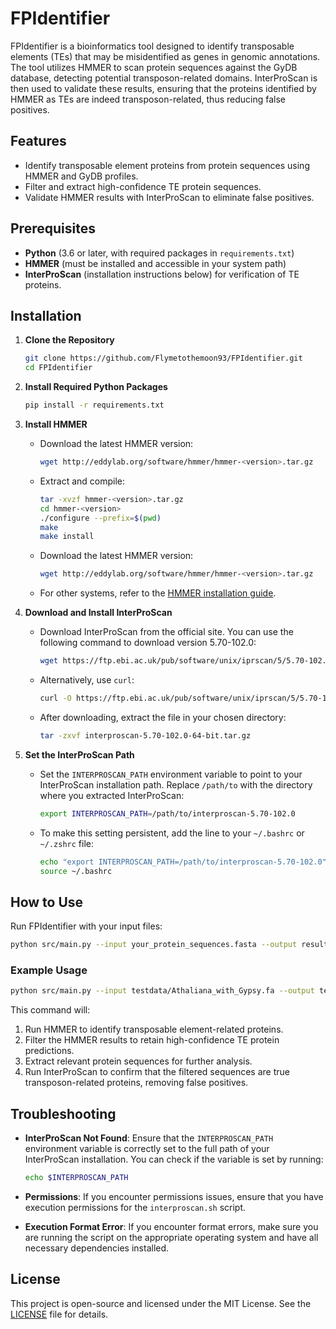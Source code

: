 # FPIdentifier

FPIdentifier is a bioinformatics tool designed to identify transposable elements (TEs) that may be misidentified as genes in genomic annotations. The tool utilizes HMMER to scan protein sequences against the GyDB database, detecting potential transposon-related domains. InterProScan is then used to validate these results, ensuring that the proteins identified by HMMER as TEs are indeed transposon-related, thus reducing false positives.

## Features

- Identify transposable element proteins from protein sequences using HMMER and GyDB profiles.
- Filter and extract high-confidence TE protein sequences.
- Validate HMMER results with InterProScan to eliminate false positives.

## Prerequisites

- **Python** (3.6 or later, with required packages in `requirements.txt`)
- **HMMER** (must be installed and accessible in your system path)
- **InterProScan** (installation instructions below) for verification of TE proteins.

## Installation

1. **Clone the Repository**
   ```bash
   git clone https://github.com/Flymetothemoon93/FPIdentifier.git
   cd FPIdentifier
   ```

2. **Install Required Python Packages**
   ```bash
   pip install -r requirements.txt
   ```

3. **Install HMMER**
   - Download the latest HMMER version:
     ```bash
     wget http://eddylab.org/software/hmmer/hmmer-<version>.tar.gz
     ```
   - Extract and compile:
     ```bash
     tar -xvzf hmmer-<version>.tar.gz
     cd hmmer-<version>
     ./configure --prefix=$(pwd)
     make
     make install
     ```
   - Download the latest HMMER version:
     ```bash
     wget http://eddylab.org/software/hmmer/hmmer-<version>.tar.gz
     ```
   - For other systems, refer to the [HMMER installation guide](http://hmmer.org/download.html).

4. **Download and Install InterProScan**
   - Download InterProScan from the official site. You can use the following command to download version 5.70-102.0:
     ```bash
     wget https://ftp.ebi.ac.uk/pub/software/unix/iprscan/5/5.70-102.0/interproscan-5.70-102.0-64-bit.tar.gz
     ```
   - Alternatively, use `curl`:
     ```bash
     curl -O https://ftp.ebi.ac.uk/pub/software/unix/iprscan/5/5.70-102.0/interproscan-5.70-102.0-64-bit.tar.gz
     ```
   - After downloading, extract the file in your chosen directory:
     ```bash
     tar -zxvf interproscan-5.70-102.0-64-bit.tar.gz
     ```

5. **Set the InterProScan Path**
   - Set the `INTERPROSCAN_PATH` environment variable to point to your InterProScan installation path. Replace `/path/to` with the directory where you extracted InterProScan:
     ```bash
     export INTERPROSCAN_PATH=/path/to/interproscan-5.70-102.0
     ```
   - To make this setting persistent, add the line to your `~/.bashrc` or `~/.zshrc` file:
     ```bash
     echo "export INTERPROSCAN_PATH=/path/to/interproscan-5.70-102.0" >> ~/.bashrc
     source ~/.bashrc
     ```

## How to Use

Run FPIdentifier with your input files:

```bash
python src/main.py --input your_protein_sequences.fasta --output results
```

### Example Usage

```bash
python src/main.py --input testdata/Athaliana_with_Gypsy.fa --output testoutput/Athaliana_with_Gypsy
```

This command will:
1. Run HMMER to identify transposable element-related proteins.
2. Filter the HMMER results to retain high-confidence TE protein predictions.
3. Extract relevant protein sequences for further analysis.
4. Run InterProScan to confirm that the filtered sequences are true transposon-related proteins, removing false positives.

## Troubleshooting

- **InterProScan Not Found**: Ensure that the `INTERPROSCAN_PATH` environment variable is correctly set to the full path of your InterProScan installation. You can check if the variable is set by running:
  ```bash
  echo $INTERPROSCAN_PATH
  ```

- **Permissions**: If you encounter permissions issues, ensure that you have execution permissions for the `interproscan.sh` script.

- **Execution Format Error**: If you encounter format errors, make sure you are running the script on the appropriate operating system and have all necessary dependencies installed.

## License

This project is open-source and licensed under the MIT License. See the [LICENSE](LICENSE) file for details.
